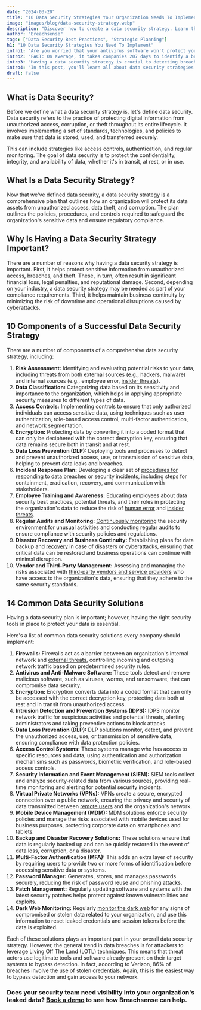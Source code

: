 ```yaml
---
date: "2024-03-20"
title: "10 Data Security Strategies Your Organization Needs To Implement"
image: "images/blog/data-security-strategy.webp"
description: "Discover how to create a data security strategy. Learn the ten components of a comprehensive data security strategy."
author: "Breachsense"
tags: ["Data Security Best Practices", "Strategic Planning"]
h1: "10 Data Security Strategies You Need To Implement"
intro1: "Are you worried that your antivirus software won't protect your organization from a data breach? Do you have a cybersecurity risk management plan in place to protect your data?"
intro2: "FACT: On average, it takes companies 207 days to identify a breach and then another 73 days to contain it ([IBM](https://www.ibm.com/reports/data-breach))."
intro3: "Having a data security strategy is crucial to detecting breaches early and minimizing their impact."
intro4: "In this post, you'll learn all about data security strategies as well as the technical solutions every organization should implement."
draft: false
---
```

## What is Data Security?

Before we define what a data security strategy is, let\'s define data security. Data security refers to the practice of protecting digital information from unauthorized access, corruption, or theft throughout its entire lifecycle. It involves implementing a set of standards, technologies, and policies to make sure that data is stored, used, and transferred securely.

This can include strategies like access controls, authentication, and regular monitoring. The goal of data security is to protect the confidentiality, integrity, and availability of data, whether it's in transit, at rest, or in use.

## What Is a Data Security Strategy?

Now that we've defined data security, a data security strategy is a comprehensive plan that outlines how an organization will protect its data assets from unauthorized access, data theft, and corruption. The plan outlines the policies, procedures, and controls required to safeguard the organization's sensitive data and ensure regulatory compliance.

## Why Is Having a Data Security Strategy Important?

There are a number of reasons why having a data security strategy is important. First, it helps protect sensitive information from unauthorized access, breaches, and theft. These, in turn, often result in significant financial loss, legal penalties, and reputational damage. Second, depending on your industry, a data security strategy may be needed as part of your compliance requirements. Third, it helps maintain business continuity by minimizing the risk of downtime and operational disruptions caused by cyberattacks.

## 10 Components of a Successful Data Security Strategy

There are a number of components of a comprehensive data security strategy, including:

1. **Risk Assessment:** Identifying and evaluating potential risks to your data, including threats from both external sources (e.g., hackers, malware) and internal sources (e.g., employee error, [insider threats](https://www.breachsense.com/blog/insider-threat-data-breach/)).
2. **Data Classification:** Categorizing data based on its sensitivity and importance to the organization, which helps in applying appropriate security measures to different types of data.
3. **Access Controls:** Implementing controls to ensure that only authorized individuals can access sensitive data, using techniques such as user authentication, role-based access control, multi-factor authentication, and network segmentation.
4. **Encryption:** Protecting data by converting it into a coded format that can only be deciphered with the correct decryption key, ensuring that data remains secure both in transit and at rest.
5. **Data Loss Prevention (DLP):** Deploying tools and processes to detect and prevent unauthorized access, use, or transmission of sensitive data, helping to prevent data leaks and breaches.
6. **Incident Response Plan:** Developing a clear set of [ procedures for responding to data breaches ](https://www.breachsense.com/blog/data-breach-response/)or security incidents, including steps for containment, eradication, recovery, and communication with stakeholders.
7. **Employee Training and Awareness:** Educating employees about data security best practices, potential threats, and their roles in protecting the organization's data to reduce the risk of [human error](https://www.breachsense.com/blog/data-breach-human-error/) and [insider threats](https://www.breachsense.com/blog/insider-threat-data-breach/).
8. **Regular Audits and Monitoring:** [Continuously monitoring](https://www.breachsense.com/blog/how-to-find-data-breaches/) the security environment for unusual activities and conducting regular audits to ensure compliance with security policies and regulations.
9. **Disaster Recovery and Business Continuity:** Establishing plans for data backup and [recovery](https://www.breachsense.com/blog/how-to-find-data-breaches/) in case of disasters or cyberattacks, ensuring that critical data can be restored and business operations can continue with minimal disruption.
10. **Vendor and Third-Party Management:** Assessing and managing the risks associated with [third-party vendors and service providers](https://www.breachsense.com/blog/third-party-data-breach/) who have access to the organization's data, ensuring that they adhere to the same security standards.

## 14 Common Data Security Solutions

Having a data security plan is important; however, having the right security tools in place to protect your data is essential.

Here's a list of common data security solutions every company should implement:

1. **Firewalls:** Firewalls act as a barrier between an organization's internal network and [external threats](https://www.breachsense.com/blog/external-threats/), controlling incoming and outgoing network traffic based on predetermined security rules.
2. **Antivirus and Anti-Malware Software:** These tools detect and remove malicious software, such as viruses, worms, and ransomware, that can compromise data security.
3. **Encryption:** Encryption converts data into a coded format that can only be accessed with the correct decryption key, protecting data both at rest and in transit from unauthorized access.
4. **Intrusion Detection and Prevention Systems (IDPS):** IDPS monitor network traffic for suspicious activities and potential threats, alerting administrators and taking preventive actions to block attacks.
5. **Data Loss Prevention (DLP):** DLP solutions monitor, detect, and prevent the unauthorized access, use, or transmission of sensitive data, ensuring compliance with data protection policies.
6. **Access Control Systems:** These systems manage who has access to specific resources and data, using authentication and authorization mechanisms such as passwords, biometric verification, and role-based access controls.
7. **Security Information and Event Management (SIEM):** SIEM tools collect and analyze security-related data from various sources, providing real-time monitoring and alerting for potential security incidents.
8. **Virtual Private Networks (VPNs):** VPNs create a secure, encrypted connection over a public network, ensuring the privacy and security of data transmitted between [remote users](https://www.breachsense.com/blog/remote-work-data-breach/) and the organization's network.
9. **Mobile Device Management (MDM):** MDM solutions enforce security policies and manage the risks associated with mobile devices used for business purposes, protecting corporate data on smartphones and tablets.
10. **Backup and Disaster Recovery Solutions:** These solutions ensure that data is regularly backed up and can be quickly restored in the event of data loss, corruption, or a disaster.
11. **Multi-Factor Authentication (MFA):** This adds an extra layer of security by requiring users to provide two or more forms of identification before accessing sensitive data or systems.
12. **Password Manager:** Generates, stores, and manages passwords securely, reducing the risk of password reuse and phishing attacks.
13. **Patch Management:** Regularly updating software and systems with the latest security patches helps protect against known vulnerabilities and exploits.
14. **Dark Web Monitoring:** Regularly [monitor the dark web](https://www.breachsense.com/dark-web-monitoring/) for any signs of compromised or stolen data related to your organization, and use this information to reset leaked credentials and session tokens before the data is exploited.

Each of these solutions plays an important part in your overall data security strategy. However, the general trend in data breaches is for attackers to leverage Living Off The Land (LOTL) techniques. This means that threat actors use legitimate tools and software already present on their target systems to bypass detection. In fact, according to Verizon, 86% of breaches involve the use of stolen credentials. Again, this is the easiest way to bypass detection and gain access to your network.

### Does your security team need visibility into your organization's leaked data? [Book a demo](https://www.breachsense.com/book-demo/) to see how Breachsense can help.
